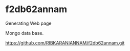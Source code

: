 # f2db62annam
Generating Web page

Mongo data base.

https://github.com/RIBKARANIANNAM/f2db62annam.git

